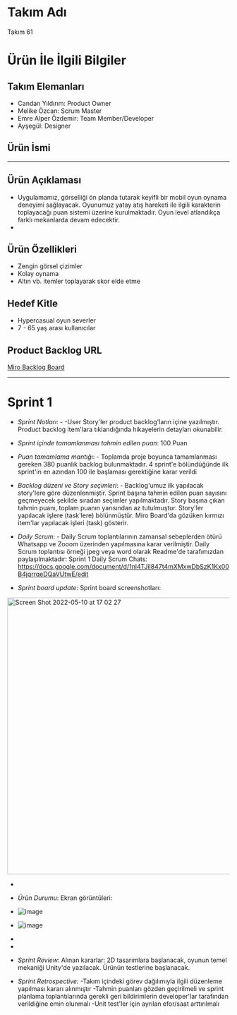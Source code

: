 # Takım Adı


Takım 61

# Ürün İle İlgili Bilgiler

## Takım Elemanları

- Candan Yıldırım: Product Owner
- Melike Özcan: Scrum Master
- Emre Alper Özdemir: Team Member/Developer
- Ayşegül: Designer

## Ürün İsmi

----

## Ürün Açıklaması

- Uygulamamız, görselliği ön planda tutarak keyifli bir mobil oyun oynama deneyimi sağlayacak. Oyunumuz yatay atış hareketi ile ilgili karakterin toplayacağı puan sistemi üzerine kurulmaktadır. Oyun level atlandıkça farklı mekanlarda devam edecektir. 
- 
## Ürün Özellikleri

- Zengin görsel çizimler
- Kolay oynama
- Altın vb. itemler toplayarak skor elde etme 

## Hedef Kitle

- Hypercasual oyun severler
- 7 - 65 yaş arası kullanıcılar

## Product Backlog URL

[Miro Backlog Board](https://miro.com/app/board/uXjVO28lnN4=/)

---

# Sprint 1

- *Sprint Notları*: -
-User Story'ler product backlog'ların içine yazılmıştır. Product backlog item'lara tıklandığında hikayelerin detayları okunabilir.
- *Sprint içinde tamamlanması tahmin edilen puan*: 100 Puan

- *Puan tamamlama mantığı*: -
Toplamda proje boyunca tamamlanması gereken 380 puanlık backlog bulunmaktadır. 4 sprint'e bölündüğünde ilk sprint'in en azından 100 ile başlaması gerektiğine karar verildi
- *Backlog düzeni ve Story seçimleri*: - 
Backlog'umuz ilk yapılacak story'lere göre düzenlenmiştir. Sprint başına tahmin edilen puan sayısını geçmeyecek şekilde sıradan seçimler yapılmaktadır. Story başına çıkan tahmin puanı, toplam puanın yarısından az tutulmuştur.
Story'ler yapılacak işlere (task'lere) bölünmüştür. Miro Board'da gözüken kırmızı item'lar yapılacak işleri (task) gösterir.
- *Daily Scrum*: -
Daily Scrum toplantılarının zamansal sebeplerden ötürü Whatsapp ve Zooom üzerinden yapılmasına karar verilmiştir. Daily Scrum toplantısı örneği jpeg veya word olarak Readme'de tarafımızdan paylaşılmaktadır:
Sprint 1 Daily Scrum Chats: 
https://docs.google.com/document/d/1nl4TJil847t4mXMxwDbSzK1Kx00B4jqrrqeDQaVUtwE/edit

- *Sprint board update*: Sprint board screenshotları: 
<img width="627" alt="Screen Shot 2022-05-10 at 17 02 27" src="https://user-images.githubusercontent.com/104389972/167651625-17610d44-7da1-40ab-89dc-5d50aaad02eb.png">


-
- *Ürün Durumu*: Ekran görüntüleri:
- ![image](https://user-images.githubusercontent.com/74676102/167702643-a0af0cea-db1d-47eb-bdc9-9ea0f63d4f68.png)
- ![image](https://user-images.githubusercontent.com/74676102/167702719-b8181366-328d-4901-9933-75470e903cea.png)


-

 -

- *Sprint Review*: 
Alınan kararlar: 2D tasarımlara başlanacak, oyunun temel mekaniği Unity'de yazılacak. Ürünün testlerine başlanacak.
- *Sprint Retrospective:*
-Takım içindeki görev dağılımıyla ilgili düzenleme yapılması kararı alınmıştır
-Tahmin puanları gözden geçirilmeli ve sprint planlama toplantılarında gerekli geri bildirimlerin developer'lar tarafından verildiğine emin olunmalı
-Unit test'ler için ayrılan efor/saat arttırılmalı

